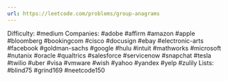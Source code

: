 ```yaml
---
url: https://leetcode.com/problems/group-anagrams
---
```


Difficulty: #medium
Companies: #adobe #affirm #amazon #apple #bloomberg #bookingcom #cisco #docusign #ebay #electronic-arts #facebook #goldman-sachs #google #hulu #intuit #mathworks #microsoft #nutanix #oracle #qualtrics #salesforce #servicenow #snapchat #tesla #twilio #uber #visa #vmware #wish #yahoo #yandex #yelp #zulily
Lists: #blind75 #grind169 #neetcode150